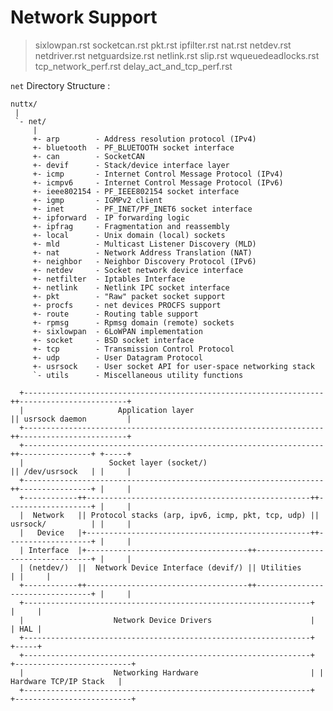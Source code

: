 # Network Support

> sixlowpan.rst socketcan.rst pkt.rst ipfilter.rst nat.rst netdev.rst
> netdriver.rst netguardsize.rst netlink.rst slip.rst
> wqueuedeadlocks.rst tcp\_network\_perf.rst
> delay\_act\_and\_tcp\_perf.rst

`net` Directory Structure :

    nuttx/
     |
     `- net/
         |
         +- arp        - Address resolution protocol (IPv4)
         +- bluetooth  - PF_BLUETOOTH socket interface
         +- can        - SocketCAN
         +- devif      - Stack/device interface layer
         +- icmp       - Internet Control Message Protocol (IPv4)
         +- icmpv6     - Internet Control Message Protocol (IPv6)
         +- ieee802154 - PF_IEEE802154 socket interface
         +- igmp       - IGMPv2 client
         +- inet       - PF_INET/PF_INET6 socket interface
         +- ipforward  - IP forwarding logic
         +- ipfrag     - Fragmentation and reassembly
         +- local      - Unix domain (local) sockets
         +- mld        - Multicast Listener Discovery (MLD)
         +- nat        - Network Address Translation (NAT)
         +- neighbor   - Neighbor Discovery Protocol (IPv6)
         +- netdev     - Socket network device interface
         +- netfilter  - Iptables Interface
         +- netlink    - Netlink IPC socket interface
         +- pkt        - "Raw" packet socket support
         +- procfs     - net devices PROCFS support
         +- route      - Routing table support
         +- rpmsg      - Rpmsg domain (remote) sockets
         +- sixlowpan  - 6LoWPAN implementation
         +- socket     - BSD socket interface
         +- tcp        - Transmission Control Protocol
         +- udp        - User Datagram Protocol
         +- usrsock    - User socket API for user-space networking stack
         `- utils      - Miscellaneous utility functions
    
      +-------------------------------------------------------------------++------------------------+
      |                     Application layer                             || usrsock daemon         |
      +-------------------------------------------------------------------++------------------------+
      +-------------------------------------------------------------------++----------------+ +-----+
      |                   Socket layer (socket/)                          || /dev/usrsock   | |     |
      +-------------------------------------------------------------------++----------------+ |     |
      +------------++--------------------------------------------------++-------------------+ |     |
      |  Network   || Protocol stacks (arp, ipv6, icmp, pkt, tcp, udp) || usrsock/          | |     |
      |   Device   |+--------------------------------------------------++-------------------+ |     |
      | Interface  |+------------------------------------++---------------------------------+ |     |
      | (netdev/)  ||  Network Device Interface (devif/) || Utilities                       | |     |
      +------------++------------------------------------++---------------------------------+ |     |
      +----------------------------------------------------------------+                      |     |
      |                    Network Device Drivers                      |                      | HAL |
      +----------------------------------------------------------------+                      +-----+
      +----------------------------------------------------------------+ +--------------------------+
      |                    Networking Hardware                         | |  Hardware TCP/IP Stack   |
      +----------------------------------------------------------------+ +--------------------------+

